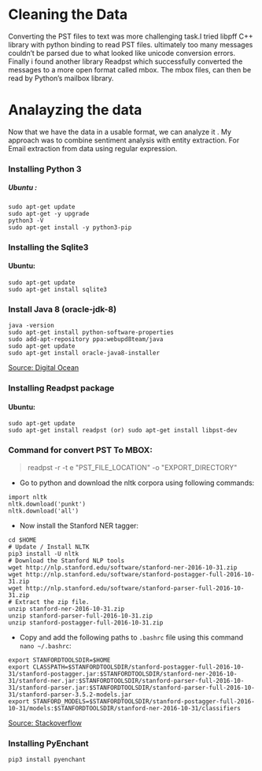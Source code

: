 # Cleaning the Data


Converting the PST files to text was more challenging task.I tried libpff  C++  library with python binding to read PST files. ultimately too many messages couldn’t be parsed due to what looked like unicode conversion errors.
Finally i found another library Readpst which successfully converted the messages to a more open format called mbox. The mbox files, can then be read by Python’s mailbox library.


# Analayzing the data

Now that we have the data in a usable format, we can analyze it . My approach was to combine sentiment analysis with entity extraction. For Email extraction from data using regular expression.


### Installing Python 3

#####  **Ubuntu** :
    sudo apt-get update
    sudo apt-get -y upgrade
    python3 -V
    sudo apt-get install -y python3-pip

### Installing the Sqlite3

#### Ubuntu:

    sudo apt-get update
    sudo apt-get install sqlite3

###  Install Java 8 (oracle-jdk-8)
    java -version
    sudo apt-get install python-software-properties
    sudo add-apt-repository ppa:webupd8team/java
    sudo apt-get update
    sudo apt-get install oracle-java8-installer
[Source: Digital Ocean](https://www.digitalocean.com/community/tutorials/how-to-install-java-on-ubuntu-with-apt-get)

### Installing Readpst package

#### Ubuntu:

    sudo apt-get update
    sudo apt-get install readpst (or) sudo apt-get install libpst-dev

### Command for convert PST To MBOX:

>readpst -r -t e "PST_FILE_LOCATION" -o "EXPORT_DIRECTORY"


- Go to python and download the nltk corpora using following commands:

```
import nltk
nltk.download('punkt')
nltk.download('all')
```

- Now install the Stanford NER tagger:

```
cd $HOME
# Update / Install NLTK
pip3 install -U nltk
# Download the Stanford NLP tools
wget http://nlp.stanford.edu/software/stanford-ner-2016-10-31.zip
wget http://nlp.stanford.edu/software/stanford-postagger-full-2016-10-31.zip
wget http://nlp.stanford.edu/software/stanford-parser-full-2016-10-31.zip
# Extract the zip file.
unzip stanford-ner-2016-10-31.zip
unzip stanford-parser-full-2016-10-31.zip
unzip stanford-postagger-full-2016-10-31.zip
```

- Copy and add the following paths to `.bashrc` file using this command `nano ~/.bashrc`:

```
export STANFORDTOOLSDIR=$HOME
export CLASSPATH=$STANFORDTOOLSDIR/stanford-postagger-full-2016-10-31/stanford-postagger.jar:$STANFORDTOOLSDIR/stanford-ner-2016-10-31/stanford-ner.jar:$STANFORDTOOLSDIR/stanford-parser-full-2016-10-31/stanford-parser.jar:$STANFORDTOOLSDIR/stanford-parser-full-2016-10-31/stanford-parser-3.5.2-models.jar
export STANFORD_MODELS=$STANFORDTOOLSDIR/stanford-postagger-full-2016-10-31/models:$STANFORDTOOLSDIR/stanford-ner-2016-10-31/classifiers
```
[Source: Stackoverflow](http://stackoverflow.com/questions/13883277/stanford-parser-and-nltk/34112695#34112695)

### Installing PyEnchant

    pip3 install pyenchant
